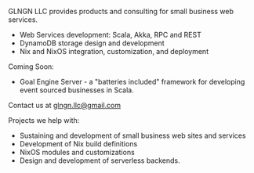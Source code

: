 GLNGN LLC provides products and consulting for small business web services.

* Web Services development: Scala, Akka, RPC and REST
* DynamoDB storage design and development
* Nix and NixOS integration, customization, and deployment

Coming Soon:

* Goal Engine Server - a "batteries included" framework for developing event sourced businesses in Scala.

Contact us at <a href="mailto:glngn.llc@gmail.com" target="_blank">glngn.llc@gmail.com</a>

Projects we help with:

* Sustaining and development of small business web sites and services
* Development of Nix build definitions
* NixOS modules and customizations
* Design and development of serverless backends.
